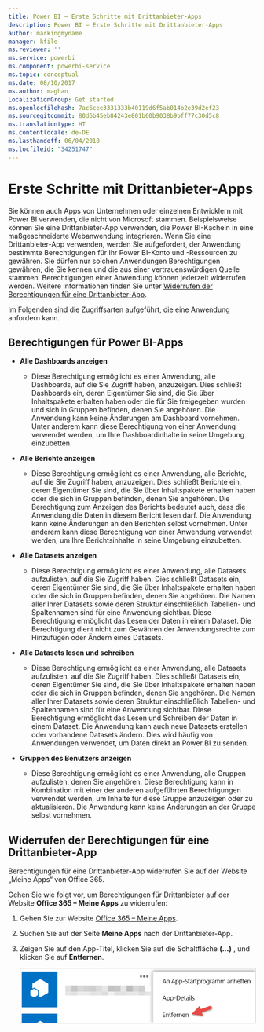 ```yaml
---
title: Power BI – Erste Schritte mit Drittanbieter-Apps
description: Power BI – Erste Schritte mit Drittanbieter-Apps
author: markingmyname
manager: kfile
ms.reviewer: ''
ms.service: powerbi
ms.component: powerbi-service
ms.topic: conceptual
ms.date: 08/10/2017
ms.author: maghan
LocalizationGroup: Get started
ms.openlocfilehash: 7ac6cee3331333b40119d6f5ab014b2e39d2ef23
ms.sourcegitcommit: 80d6b45eb84243e801b60b9038b9bff77c30d5c8
ms.translationtype: HT
ms.contentlocale: de-DE
ms.lasthandoff: 06/04/2018
ms.locfileid: "34251747"
---
```

# <a name="get-started-with-third-party-apps"></a>Erste Schritte mit Drittanbieter-Apps
Sie können auch Apps von Unternehmen oder einzelnen Entwicklern mit Power BI verwenden, die nicht von Microsoft stammen. Beispielsweise können Sie eine Drittanbieter-App verwenden, die Power BI-Kacheln in eine maßgeschneiderte Webanwendung integrieren. Wenn Sie eine Drittanbieter-App verwenden, werden Sie aufgefordert, der Anwendung bestimmte Berechtigungen für Ihr Power BI-Konto und -Ressourcen zu gewähren. Sie dürfen nur solchen Anwendungen Berechtigungen gewähren, die Sie kennen und die aus einer vertrauenswürdigen Quelle stammen. Berechtigungen einer Anwendung können jederzeit widerrufen werden. Weitere Informationen finden Sie unter [Widerrufen der Berechtigungen für eine Drittanbieter-App](#revoke).

Im Folgenden sind die Zugriffsarten aufgeführt, die eine Anwendung anfordern kann.

## <a name="power-bi-app-permissions"></a>Berechtigungen für Power BI-Apps
* **Alle Dashboards anzeigen**
  
  * Diese Berechtigung ermöglicht es einer Anwendung, alle Dashboards, auf die Sie Zugriff haben, anzuzeigen. Dies schließt Dashboards ein, deren Eigentümer Sie sind, die Sie über Inhaltspakete erhalten haben oder die für Sie freigegeben wurden und sich in Gruppen befinden, denen Sie angehören. Die Anwendung kann keine Änderungen am Dashboard vornehmen. Unter anderem kann diese Berechtigung von einer Anwendung verwendet werden, um Ihre Dashboardinhalte in seine Umgebung einzubetten.
* **Alle Berichte anzeigen**
  
  * Diese Berechtigung ermöglicht es einer Anwendung, alle Berichte, auf die Sie Zugriff haben, anzuzeigen. Dies schließt Berichte ein, deren Eigentümer Sie sind, die Sie über Inhaltspakete erhalten haben oder die sich in Gruppen befinden, denen Sie angehören. Die Berechtigung zum Anzeigen des Berichts bedeutet auch, dass die Anwendung die Daten in diesem Bericht lesen darf. Die Anwendung kann keine Änderungen an den Berichten selbst vornehmen. Unter anderem kann diese Berechtigung von einer Anwendung verwendet werden, um Ihre Berichtsinhalte in seine Umgebung einzubetten.
* **Alle Datasets anzeigen**
  
  * Diese Berechtigung ermöglicht es einer Anwendung, alle Datasets aufzulisten, auf die Sie Zugriff haben. Dies schließt Datasets ein, deren Eigentümer Sie sind, die Sie über Inhaltspakete erhalten haben oder die sich in Gruppen befinden, denen Sie angehören. Die Namen aller Ihrer Datasets sowie deren Struktur einschließlich Tabellen- und Spaltennamen sind für eine Anwendung sichtbar. Diese Berechtigung ermöglicht das Lesen der Daten in einem Dataset. Die Berechtigung dient nicht zum Gewähren der Anwendungsrechte zum Hinzufügen oder Ändern eines Datasets.
* **Alle Datasets lesen und schreiben**
  
  * Diese Berechtigung ermöglicht es einer Anwendung, alle Datasets aufzulisten, auf die Sie Zugriff haben. Dies schließt Datasets ein, deren Eigentümer Sie sind, die Sie über Inhaltspakete erhalten haben oder die sich in Gruppen befinden, denen Sie angehören. Die Namen aller Ihrer Datasets sowie deren Struktur einschließlich Tabellen- und Spaltennamen sind für eine Anwendung sichtbar. Diese Berechtigung ermöglicht das Lesen und Schreiben der Daten in einem Dataset. Die Anwendung kann auch neue Datasets erstellen oder vorhandene Datasets ändern. Dies wird häufig von Anwendungen verwendet, um Daten direkt an Power BI zu senden.
* **Gruppen des Benutzers anzeigen**
  
  * Diese Berechtigung ermöglicht es einer Anwendung, alle Gruppen aufzulisten, denen Sie angehören. Diese Berechtigung kann in Kombination mit einer der anderen aufgeführten Berechtigungen verwendet werden, um Inhalte für diese Gruppe anzuzeigen oder zu aktualisieren. Die Anwendung kann keine Änderungen an der Gruppe selbst vornehmen.

<a name="revoke"/>

## <a name="revoke-third-party-app-permissions"></a>Widerrufen der Berechtigungen für eine Drittanbieter-App
Berechtigungen für eine Drittanbieter-App widerrufen Sie auf der Website „Meine Apps“ von Office 365.

Gehen Sie wie folgt vor, um Berechtigungen für Drittanbieter auf der Website **Office 365 – Meine Apps** zu widerrufen:

1. Gehen Sie zur Website [Office 365 – Meine Apps](https://portal.office.com/myapps).
2. Suchen Sie auf der Seite **Meine Apps** nach der Drittanbieter-App.
3. Zeigen Sie auf den App-Titel, klicken Sie auf die Schaltfläche **(...)** , und klicken Sie auf **Entfernen**.
   
   ![](media/service-power-bi-get-started-third-party-apps/remove.png)

